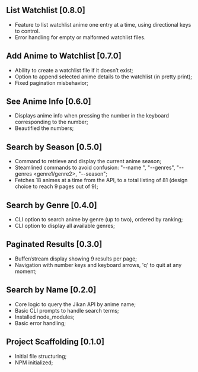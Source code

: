 ## List Watchlist [0.8.0]
- Feature to list watchlist anime one entry at a time, using directional keys to control.
- Error handling for empty or malformed watchlist files.

## Add Anime to Watchlist [0.7.0]
- Ability to create a watchlist file if it doesn’t exist;
- Option to append selected anime details to the watchlist (in pretty print);
- Fixed pagination misbehavior;


## See Anime Info [0.6.0]
- Displays anime info when pressing the number in the keyboard corresponding to the number;
- Beautified the numbers;

## Search by Season [0.5.0]
- Command to retrieve and display the current anime season;
- Steamlined commands to avoid confusion: "--name <name>", "--genres", "--genres <genre1/genre2>, "--season";
- Fetches 18 animes at a time from the API, to a total listing of 81 (design choice to reach 9 pages out of 9);

## Search by Genre [0.4.0]
- CLI option to search anime by genre (up to two), ordered by ranking;
- CLI option to display all available genres;


## Paginated Results [0.3.0]
- Buffer/stream display showing 9 results per page;
- Navigation with number keys and keyboard arrows, 'q' to quit at any moment;

## Search by Name [0.2.0] 
- Core logic to query the Jikan API by anime name;
- Basic CLI prompts to handle search terms;
- Installed node_modules;
- Basic error handling;

## Project Scaffolding [0.1.0]
- Initial file structuring;
- NPM initialized;